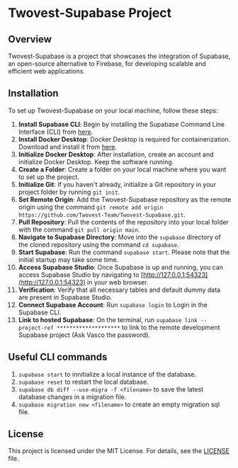 # Twovest-Supabase Project

## Overview
Twovest-Supabase is a project that showcases the integration of Supabase, an open-source alternative to Firebase, for developing scalable and efficient web applications.

## Installation
To set up Twovest-Supabase on your local machine, follow these steps:

1. **Install Supabase CLI**: Begin by installing the Supabase Command Line Interface (CLI) from [here](https://supabase.com/docs/guides/cli/getting-started).
2. **Install Docker Desktop**: Docker Desktop is required for containerization. Download and install it from [here](https://www.docker.com/products/docker-desktop/).
3. **Initialize Docker Desktop**: After installation, create an account and initialize Docker Desktop. Keep the software running.
4. **Create a Folder**: Create a folder on your local machine where you want to set up the project.
5. **Initialize Git**: If you haven't already, initialize a Git repository in your project folder by running `git init`.
6. **Set Remote Origin**: Add the Twovest-Supabase repository as the remote origin using the command `git remote add origin https://github.com/Twovest-Team/Twovest-Supabase.git`.
7. **Pull Repository**: Pull the contents of the repository into your local folder with the command `git pull origin main`.
8. **Navigate to Supabase Directory**: Move into the `supabase` directory of the cloned repository using the command `cd supabase`.
9. **Start Supabase**: Run the command `supabase start`. Please note that the initial startup may take some time.
10. **Access Supabase Studio**: Once Supabase is up and running, you can access Supabase Studio by navigating to [http://127.0.0.1:54323](http://127.0.0.1:54323) in your web browser.
11. **Verification**: Verify that all necessary tables and default dummy data are present in Supabase Studio.
12. **Connect Supabase Account**: Run `supabase login` to Login in the Supabase CLI.
13. **Link to hosted Supabase**: On the terminal, run `supabase link --project-ref ********************` to link to the remote development Supabase project (Ask Vasco the password).

## Useful CLI commands
1. `supabase start` to innitialize a local instance of the database.
2. `supabase reset` to restart the local database.
3. `supabase db diff --use-migra -f <filename>` to save the latest database changes in a migration file.
4. `supabase migration new <filename>` to create an empty migration sql file.

## License
This project is licensed under the MIT License. For details, see the [LICENSE](LICENSE) file.
